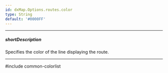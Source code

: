 ```yaml
---
id: dxMap.Options.routes.color
type: String
default: '#0000FF'
---
```

---
##### shortDescription
Specifies the color of the line displaying the route.

---
#include common-colorlist